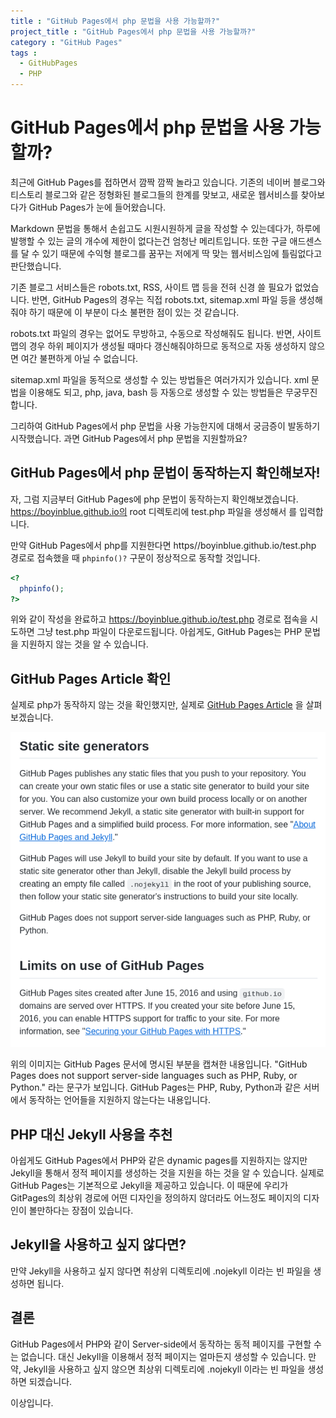 ```yaml
---
title : "GitHub Pages에서 php 문법을 사용 가능할까?"
project_title : "GitHub Pages에서 php 문법을 사용 가능할까?"
category : "GitHub Pages"
tags :
  - GitHubPages
  - PHP
---
```


GitHub Pages에서 php 문법을 사용 가능할까?
===
   
최근에 GitHub Pages를 접하면서 깜짝 깜짝 놀라고 있습니다. 
기존의 네이버 블로그와 티스토리 블로그와 같은 정형화된 블로그들의 한계를 맞보고, 
새로운 웹서비스를 찾아보다가 GitHub Pages가 눈에 들어왔습니다. 
   
Markdown 문법을 통해서 손쉽고도 시원시원하게 글을 작성할 수 있는데다가, 
하루에 발행할 수 있는 글의 개수에 제한이 없다는건 엄청난 메리트입니다. 
또한 구글 애드센스를 달 수 있기 때문에 수익형 블로그를 꿈꾸는 저에게 딱 맞는 웹서비스임에 틀림없다고 판단했습니다.   
   
기존 블로그 서비스들은 robots.txt, RSS, 사이트 맵 등을 전혀 신경 쓸 필요가 없었습니다. 
반면, GitHub Pages의 경우는 직접 robots.txt, sitemap.xml 파일 등을 생성해줘야 하기 때문에 이 부분이 다소 불편한 점이 있는 것 같습니다.   

robots.txt 파일의 경우는 없어도 무방하고, 수동으로 작성해줘도 됩니다. 
반면, 사이트 맵의 경우 하위 페이지가 생성될 때마다 갱신해줘야하므로 동적으로 자동 생성하지 않으면 여간 불편하게 아닐 수 없습니다.   

sitemap.xml 파일을 동적으로 생성할 수 있는 방법들은 여러가지가 있습니다. xml 문법을 이용해도 되고, php, java, bash 등 자동으로 생성할 수 있는 방법들은 무궁무진합니다.   

그리하여 GitHub Pages에서 php 문법을 사용 가능한지에 대해서 궁금증이 발동하기 시작했습니다. 과면 GitHub Pages에서 php 문법을 지원할까요?   
   
GitHub Pages에서 php 문법이 동작하는지 확인해보자!
---
   
자, 그럼 지금부터 GitHub Pages에 php 문법이 동작하는지 확인해보겠습니다. 
https://boyinblue.github.io의 root 디렉토리에 test.php 파일을 생성해서 <code><? phpinfo()? ?></code>를 입력합니다.   
   
만약 GitHub Pages에서 php를 지원한다면 https//boyinblue.github.io/test.php 경로로 접속했을 때 <code>phpinfo()?</code> 구문이 정상적으로 동작할 것입니다.   
   
```php
<?
  phpinfo();
?>
```
   
위와 같이 작성을 완료하고 https://boyinblue.github.io/test.php 경로로 접속을 시도하면 그냥 test.php 파일이 다운로드됩니다. 
아쉽게도, GitHub Pages는 PHP 문법을 지원하지 않는 것을 알 수 있습니다.   
   
GitHub Pages Article 확인
---
   
실제로 php가 동작하지 않는 것을 확인했지만, 실제로 [GitHub Pages Article](https://docs.github.com/en/pages/getting-started-with-github-pages/about-github-pages "GitHub Pages Article") 을 살펴보겠습니다.
   
![GitHub Pages Article](006-githubpages-not-support-php.png "GitHub Pages Article")
   
위의 이미지는 GitHub Pages 문서에 명시된 부분을 캡쳐한 내용입니다. 
"GitHub Pages does not support server-side languages such as PHP, Ruby, or Python." 라는 문구가 보입니다. GitHub Pages는 PHP, Ruby, Python과 같은 서버에서 동작하는 언어들을 지원하지 않는다는 내용입니다.   
   
PHP 대신 Jekyll 사용을 추천
---
   
아쉽게도 GitHub Pages에서 PHP와 같은 dynamic pages를 지원하지는 않지만 
Jekyll을 통해서 정적 페이지를 생성하는 것을 지원을 하는 것을 알 수 있습니다. 
실제로 GitHub Pages는 기본적으로 Jekyll을 제공하고 있습니다. 
이 때문에 우리가 GitPages의 최상위 경로에 어떤 디자인을 정의하지 않더라도 
어느정도 페이지의 디자인이 볼만하다는 장점이 있습니다.   
   
Jekyll을 사용하고 싶지 않다면?
---
   
만약 Jekyll을 사용하고 싶지 않다면 취상위 디렉토리에 .nojekyll 이라는 빈 파일을 생성하면 됩니다.   
   
결론
---
   
GitHub Pages에서 PHP와 같이 Server-side에서 동작하는 동적 페이지를 구현할 수는 없습니다. 대신 Jekyll을 이용해서 정적 페이지는 얼마든지 생성할 수 있습니다. 만약, Jekyll을 사용하고 싶지 않으면 최상위 디렉토리에 .nojekyll 이라는 빈 파일을 생성하면 되겠습니다.   

이상입니다.   
   
